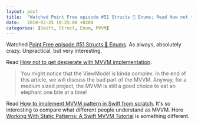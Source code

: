 ```yaml
---
layout: post
title:  "Watched Point Free episode #51 Structs 🤝 Enums; Read How not to get desperate with MVVM implementation; Read How to implement MVVM pattern in Swift from scratch"
date:   2019-03-25 19:25:00 +0200
categories: [Swift, Struct, Enum, MVVM]
---
```

Watched [Point Free episode #51 Structs 🤝 Enums](https://www.pointfree.co/episodes/ep51-structs-enums). As always, absolutely crazy. Unpractical, but very interesting.

Read [How not to get desperate with MVVM implementation](https://medium.com/flawless-app-stories/how-to-use-a-model-view-viewmodel-architecture-for-ios-46963c67be1b).

> You might notice that the ViewModel is kinda complex. In the end of this article, we will discuss the bad part of the MVVM. Anyway, for a medium sized project, the MVVM is still a good choice to eat an elephant one bite at a time!

Read [How to implement MVVM pattern in Swift from scratch](https://benoitpasquier.com/ios-swift-mvvm-pattern/). It's so interesting to compare what different people understand as MVVM. Here [Working With Static Patterns: A Swift MVVM Tutorial](https://www.toptal.com/swift/static-patterns-swift-mvvm-tutorial) is something different.
